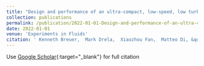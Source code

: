 ```yaml
---
title: "Design and performance of an ultra-compact, low-speed, low turbulence level, wind tunnel for aerodynamic and animal flight experiments"
collection: publications
permalink: /publication/2022-01-01-Design-and-performance-of-an-ultra-compact-low-speed-low-turbulence-level-wind-tunnel-for-aerodynamic-and-animal-flight-experiments
date: 2022-01-01
venue: 'Experiments in Fluids'
citation: ' Kenneth Breuer,  Mark Drela,  Xiaozhou Fan,  Matteo Di, &quot;Design and performance of an ultra-compact, low-speed, low turbulence level, wind tunnel for aerodynamic and animal flight experiments.&quot; Experiments in Fluids, 2022.'
---
```

Use [Google Scholar](https://scholar.google.com/scholar?q=Design+and+performance+of+an+ultra+compact,+low+speed,+low+turbulence+level,+wind+tunnel+for+aerodynamic+and+animal+flight+experiments){:target="_blank"} for full citation